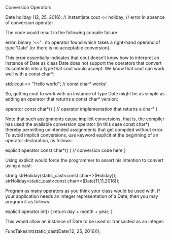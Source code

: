 Conversion Operators

Date holiday (12, 25, 2016); // instantiate
cout << holiday; // error in absence of conversion operator

The code would result in the following compile failure:

  error: binary '<<' : no operator found which takes a right-hand operand of type 'Date' (or there is no acceptable conversion).

This error essentially indicates that cout doesn’t know how to interpret an instance of Date as class Date does not support the operators that convert its contents into a type that cout would accept. We know that cout can work well with a const char*:

std::cout << "Hello world"; // const char* works!

So, getting cout to work with an instance of type Date might be as simple as adding an operator that returns a const char* version:

operator const char*()
{
  // operator implementation that returns a char*
}

Note that such assignments cause implicit conversions, that is, the compiler has used the available conversion operator (in this case const char*) thereby permitting unintended assignments that get compiled without error. To avoid implicit conversions, use keyword explicit at the beginning of an operator declaration, as follows:

  explicit operator const char*()
  {
  // conversion code here
  }

Using explicit would force the programmer to assert his intention to convert using a cast:

  string strHoliday(static_cast<const char*>(Holiday));
  strHoliday=static_cast<const char*>(Date(11,11,2016));

Program as many operators as you think your class would be used with. If your application needs an integer representation of a Date, then you may program it as follows:

  explicit operator int()
  {
  return day + month + year;
  }

This would allow an instance of Date to be used or transacted as an integer:

  FuncTakesInt(static_cast<int>(Date(12, 25, 2016)));
